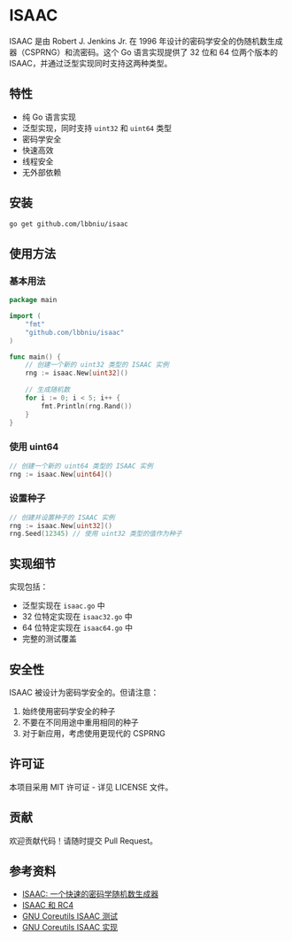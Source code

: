 # ISAAC

ISAAC 是由 Robert J. Jenkins Jr. 在 1996 年设计的密码学安全的伪随机数生成器（CSPRNG）和流密码。这个 Go 语言实现提供了 32 位和 64 位两个版本的 ISAAC，并通过泛型实现同时支持这两种类型。

## 特性

- 纯 Go 语言实现
- 泛型实现，同时支持 `uint32` 和 `uint64` 类型
- 密码学安全
- 快速高效
- 线程安全
- 无外部依赖

## 安装

```bash
go get github.com/lbbniu/isaac
```

## 使用方法

### 基本用法

```go
package main

import (
    "fmt"
    "github.com/lbbniu/isaac"
)

func main() {
    // 创建一个新的 uint32 类型的 ISAAC 实例
    rng := isaac.New[uint32]()
    
    // 生成随机数
    for i := 0; i < 5; i++ {
        fmt.Println(rng.Rand())
    }
}
```

### 使用 uint64

```go
// 创建一个新的 uint64 类型的 ISAAC 实例
rng := isaac.New[uint64]()
```

### 设置种子

```go
// 创建并设置种子的 ISAAC 实例
rng := isaac.New[uint32]()
rng.Seed(12345) // 使用 uint32 类型的值作为种子
```

## 实现细节

实现包括：

- 泛型实现在 `isaac.go` 中
- 32 位特定实现在 `isaac32.go` 中
- 64 位特定实现在 `isaac64.go` 中
- 完整的测试覆盖

## 安全性

ISAAC 被设计为密码学安全的。但请注意：

1. 始终使用密码学安全的种子
2. 不要在不同用途中重用相同的种子
3. 对于新应用，考虑使用更现代的 CSPRNG

## 许可证

本项目采用 MIT 许可证 - 详见 LICENSE 文件。

## 贡献

欢迎贡献代码！请随时提交 Pull Request。

## 参考资料

- [ISAAC: 一个快速的密码学随机数生成器](http://burtleburtle.net/bob/rand/isaac.html)
- [ISAAC 和 RC4](http://burtleburtle.net/bob/rand/isaacafa.html)
- [GNU Coreutils ISAAC 测试](https://github.com/coreutils/coreutils/blob/master/gl/tests/test-rand-isaac.c)
- [GNU Coreutils ISAAC 实现](https://github.com/coreutils/coreutils/blob/master/gl/lib/rand-isaac.c) 